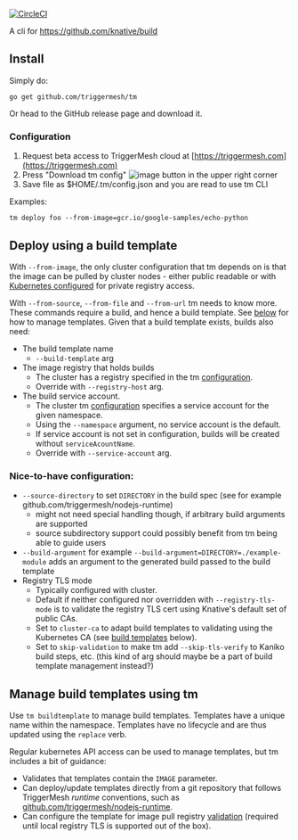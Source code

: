 [![CircleCI](https://circleci.com/gh/triggermesh/tm/tree/master.svg?style=shield)](https://circleci.com/gh/triggermesh/tm/tree/master)

A cli for https://github.com/knative/build

## Install

Simply do:

```
go get github.com/triggermesh/tm
```

Or head to the GitHub release page and download it.

### Configuration

1. Request beta access to TriggerMesh cloud at [https://triggermesh.com](https://triggermesh.com)
2. Press "Download tm config" ![image](https://user-images.githubusercontent.com/13515865/45539608-1084a380-b82c-11e8-9f1f-ef82e33d1e8a.png) button in the upper right corner
3. Save file as $HOME/.tm/config.json and you are read to use tm CLI

Examples:

```
tm deploy foo --from-image=gcr.io/google-samples/echo-python
```

## Deploy using a build template

With `--from-image`, the only cluster configuration that tm depends on is that the image can be pulled by cluster nodes - either public readable or with [Kubernetes configured](https://kubernetes.io/docs/tasks/configure-pod-container/pull-image-private-registry/) for private registry access.

With `--from-source`, `--from-file` and `--from-url` tm needs to know more.
These commands require a build, and hence a build template.
See [below](#manage-build-templates-using-tm) for how to manage templates.
Given that a build template exists, builds also need:

 * The build template name
   - `--build-template` arg
 * The image registry that holds builds
   - The cluster has a registry specified in the tm [configuration](#configuration).
   - Override with `--registry-host` arg.
 * The build service account.
   - The cluster tm [configuration](#configuration) specifies a service account
     for the given namespace.
   - Using the `--namespace` argument, no service account is the default.
   - If service account is not set in configuration,
     builds will be created without `serviceAcountName`.
   - Override with `--service-account` arg.

### Nice-to-have configuration:

 * `--source-directory` to set `DIRECTORY` in the build spec (see for example github.com/triggermesh/nodejs-runtime)
   - might not need special handling though, if arbitrary build arguments are supported
   - source subdirectory support could possibly benefit from tm being able to guide users
 * `--build-argument` for example `--build-argument=DIRECTORY=./example-module`
   adds an argument to the generated build passed to the build template
 * Registry TLS mode
   - Typically configured with cluster.
   - Default if neither configured nor overridden with `--registry-tls-mode` is
     to validate the registry TLS cert using Knative's default set of public CAs.
   - Set to `cluster-ca` to adapt build templates to validating using the Kubernetes CA
     (see [build templates](#manage-build-templates-using-tm) below).
   - Set to `skip-validation` to make tm add `--skip-tls-verify` to Kaniko build steps,
     etc. (this kind of arg should maybe be a part of build template management instead?)

## Manage build templates using tm

Use `tm buildtemplate` to manage build templates.
Templates have a unique name within the namespace.
Templates have no lifecycle and are thus updated using the `replace` verb.

Regular kubernetes API access can be used to manage templates, but tm includes a bit of guidance:

 * Validates that templates contain the `IMAGE` parameter.
 * Can deploy/update templates directly from a git repository that follows TriggerMesh _runtime_ conventions,
   such as [github.com/triggermesh/nodejs-runtime](https://github.com/triggermesh/nodejs-runtime).
 * Can configure the template for image pull registry
   [validation](https://github.com/triggermesh/knative-local-registry#accepting-a-cluster-generated-cert-during-build) (required until local registry TLS is supported out of the box).
